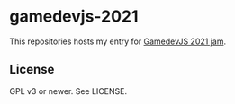 # gamedevjs-2021

This repositories hosts my entry for [GamedevJS 2021 jam][gamedevjs].

## License

GPL v3 or newer. See LICENSE.

[gamedevjs]: https://itch.io/jam/gamedevjs-2021
